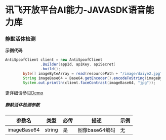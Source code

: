 # 讯飞开放平台AI能力-JAVASDK语音能力库

### 静默活体检测

**示例代码**
```java
AntiSpoofClient client = new AntiSpoofClient
                .Builder(appId, apiKey, apiSecret)
                .build();
        byte[] imageByteArray = read(resourcePath + "/image/daiye2.jpg");
        String imageBase64 = Base64.getEncoder().encodeToString(imageByteArray);
        System.out.println(client.faceContrast(imageBase64, "jpg"));
```

更详细请参见[Demo](https://github.com/iFLYTEK-OP/websdk-java-demo/blob/main/src/main/java/cn/xfyun/demo/AntiSpoofClientApp.java)

##### 静默活体检测参数
|参数名|类型|必传|描述|示例|
|---|---|---|---|---|
|imageBase64|string|是|图像base64编码|无|